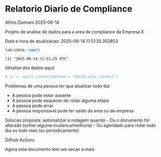 # Relatorio Diario de Compliance
Athos Damiani
2025-06-14

Projeto de analise de dados para a area de compliance da Empresa X

Data e hora de atualizacao: 2025-06-14 11:51:25.352853

``` r
lubridate::now()
```

    [1] "2025-06-14 11:51:25 UTC"

(Analise dos dados aqui)

``` r
# sc <- spark_connect(method = "databricks_connect")
```

Problemas de uma pessoa ter que atualizar todo dia:

-   A pessoa pode estar ausente
-   A pessoa pode esquecer de rodar alguma etapa
-   A pessoa pode errar
-   A pessoa responsavel pode ter saido da area ou da empresa

Solucao proposta: automatizar a rodagem quando - Ou o documento for
alterado (sofrer alguma mudanca/melhoria) - Ou agendado para rodar todo
dia ou todo mes (ou periodicamente)

Github Actions

Agora este documento tem um secao a mais
